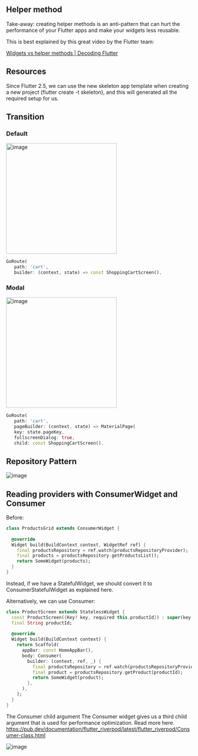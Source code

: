 ## Helper method
Take-away: creating helper methods is an anti-pattern that can hurt the performance of your Flutter apps and make your widgets less reusable.

This is best explained by this great video by the Flutter team:

[Widgets vs helper methods | Decoding Flutter](https://www.youtube.com/watch?v=IOyq-eTRhvo)

## Resources
Since Flutter 2.5, we can use the new skeleton app template when creating a new project (flutter create -t skeleton), and this will generated all the required setup for us.

## Transition
### Default
<img width="300" alt="image" src="https://github.com/YamamotoDesu/complete-flutter-course/assets/47273077/b4af7c61-46f6-43ab-9e5e-da36b28dd48b">

```dart
GoRoute(
   path: 'cart',
   builder: (context, state) => const ShoppingCartScreen(),
```

### Modal
<img width="300" alt="image" src="https://github.com/YamamotoDesu/complete-flutter-course/assets/47273077/e4355527-9494-4fb3-bf36-52f6cb6beb09">

```dart
GoRoute(
   path: 'cart',
   pageBuilder: (context, state) => MaterialPage(
   key: state.pageKey,
   fullscreenDialog: true,
   child: const ShoppingCartScreen(),
```

## Repository Pattern

![image](https://github.com/YamamotoDesu/complete-flutter-course/assets/47273077/d9864c38-5fc4-4973-aa29-4de485b2e4ef)

## Reading providers with ConsumerWidget and Consumer
Before:
```dart
class ProductsGrid extends ConsumerWidget {
 
  @override
  Widget build(BuildContext context, WidgetRef ref) {
    final productsRepository = ref.watch(productsRepositoryProvider);
    final products = productsRepository.getProductsList();
    return SomeWidget(products);
  }
}
```

Instead, if we have a StatefulWidget, we should convert it to ConsumerStatefulWidget as explained here.

Alternatively, we can use Consumer:
```dart
class ProductScreen extends StatelessWidget {
  const ProductScreen({Key? key, required this.productId}) : super(key: key);
  final String productId;
 
  @override
  Widget build(BuildContext context) {
    return Scaffold(
      appBar: const HomeAppBar(),
      body: Consumer(
        builder: (context, ref, _) {
          final productsRepository = ref.watch(productsRepositoryProvider);
          final product = productsRepository.getProduct(productId);
          return SomeWidget(product);
        },
      ),
    );
  }
}
```

The Consumer child argument
The Consumer widget gives us a third child argument that is used for performance optimization. Read more here.
https://pub.dev/documentation/flutter_riverpod/latest/flutter_riverpod/Consumer-class.html

![image](https://github.com/YamamotoDesu/complete-flutter-course/assets/47273077/bd6d0fd4-2aa9-4966-baaf-c7dc6b1196cd)
